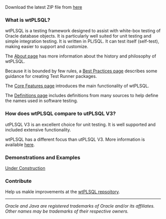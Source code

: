 
Download the latest ZIP file from [here](https://github.com/DDieterich/wtPLSQL/releases)

### What is wtPLSQL?

wtPLSQL is a testing framework designed to assist with white-box testing of Oracle database objects.  It is particularly well suited for unit testing and simple integration testing.  It is written in PL/SQL.  It can test itself (self-test), making easier to support and customize.

The [About page](About.md) has more information about the history and philosophy of wtPLSQL.

Because it is bounded by few rules, a [Best Practices page](Best-Practices.md) describes some guidance for creating Test Runner packages.

The [Core Features page](Core-Features.md) introduces the main functionality of wtPLSQL.

The [Definitions page](Definitions.md) includes definitions from many sources to help define the names used in software testing.

### How does wtPLSQL compare to utPLSQL V3?

utPLSQL V3 is an excellent choice for unit testing.  It is well supported and included extensive functionality.

wtPLSQL has a different focus than utPLSQL V3.  More information is available [here](utPLSQL-V3-vs.-wtPLSQL).

### Demonstrations and Examples

[Under Construction](demo/README.md)

### Contribute

Help us makle improvements at the [wtPLSQL repsoitory](https://github.com/DDieterich/wtPLSQL).

---

_Oracle and Java are registered trademarks of Oracle and/or its affiliates. Other names may be trademarks of their respective owners._
